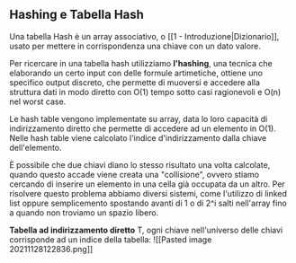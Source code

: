 ## Hashing e Tabella Hash

Una tabella Hash è un array associativo, o [[1 - Introduzione|Dizionario]], usato per mettere in corrispondenza una chiave con un dato valore.

Per ricercare in una tabella hash utilizziamo **l'hashing**, una tecnica che elaborando un certo input con delle formule artimetiche, ottiene uno specifico output discreto, che permette di muoversi e accedere alla struttura dati in modo diretto con O(1) tempo sotto casi ragionevoli e O(n) nel worst case.

Le hash table vengono implementate su array, data lo loro capacità di indirizzamento diretto che permette di accedere ad un elemento in O(1). Nelle hash table viene calcolato l'indice d'indirizzamento dalla chiave dell'elemento.

È possibile che due chiavi diano lo stesso risultato una volta calcolate, quando questo accade viene creata una "collisione", ovvero stiamo cercando di inserire un elemento in una cella già occupata da un altro. Per risolvere questo problema abbiamo diversi sistemi, come l'utilizzo di linked list oppure semplicemento spostando avanti di 1 o di 2^i salti nell'array fino a quando non troviamo un spazio libero.

**Tabella ad indirizzamento diretto** T, ogni chiave nell'universo delle chiavi corrisponde ad un indice della tabella:
![[Pasted image 20211128122836.png]]

